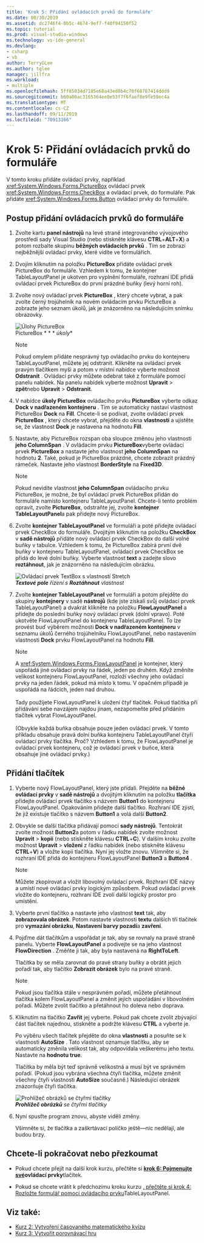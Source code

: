 ```yaml
---
title: 'Krok 5: Přidání ovládacích prvků do formuláře'
ms.date: 08/30/2019
ms.assetid: dc2746f4-0b5c-4674-9ef7-f40f94150f52
ms.topic: tutorial
ms.prod: visual-studio-windows
ms.technology: vs-ide-general
ms.devlang:
- csharp
- vb
author: TerryGLee
ms.author: tglee
manager: jillfra
ms.workload:
- multiple
ms.openlocfilehash: 5ff85034d7185e68a43ed8b4c70f68787414ddd9
ms.sourcegitcommit: b60a00ac3165364ee0e53f7f6faef8e9fe59ec4a
ms.translationtype: MT
ms.contentlocale: cs-CZ
ms.lasthandoff: 09/11/2019
ms.locfileid: "70913166"
---
```

# <a name="step-5-add-controls-to-your-form"></a>Krok 5: Přidání ovládacích prvků do formuláře

V tomto kroku přidáte ovládací prvky, například <xref:System.Windows.Forms.PictureBox> ovládací prvek <xref:System.Windows.Forms.CheckBox> a ovládací prvek, do formuláře. Pak přidáte <xref:System.Windows.Forms.Button> ovládací prvky do formuláře.

## <a name="how-to-add-controls-to-your-form"></a>Postup přidání ovládacích prvků do formuláře

1. Zvolte kartu **panel nástrojů** na levé straně integrovaného vývojového prostředí sady Visual Studio (nebo stiskněte klávesu **CTRL**+**ALT**+**X**) a potom rozbalte skupinu **běžných ovládacích prvků** . Tím se zobrazí nejběžnější ovládací prvky, které vidíte ve formulářích.

1. Dvojím kliknutím na položku **PictureBox** přidáte ovládací prvek PictureBox do formuláře. Vzhledem k tomu, že kontejner TableLayoutPanel je ukotven pro vyplnění formuláře, rozhraní IDE přidá ovládací prvek PictureBox do první prázdné buňky (levý horní roh).

1. Zvolte nový ovládací prvek **PictureBox** , který chcete vybrat, a pak zvolte černý trojúhelník na novém ovládacím prvku PictureBox a zobrazte jeho seznam úkolů, jak je znázorněno na následujícím snímku obrazovky.

    ![Úlohy PictureBox](../ide/media/express_pictureboxtasks.png)<br/>PictureBox * * * *úkoly**

    > [!NOTE]
    > Pokud omylem přidáte nesprávný typ ovládacího prvku do kontejneru TableLayoutPanel, můžete jej odstranit. Klikněte na ovládací prvek pravým tlačítkem myši a potom v místní nabídce vyberte možnost **Odstranit** . Ovládací prvky můžete odebrat také z formuláře pomocí panelu nabídek. Na panelu nabídek vyberte možnost **Upravit** > **zpět**nebo **Upravit** > **Odstranit**.

1. V nabídce **úkoly PictureBox** ovládacího prvku **PictureBox** vyberte odkaz **Dock v nadřazeném kontejneru** . Tím se automaticky nastaví vlastnost PictureBox **Dock** na **Fill**. Chcete-li se podívat, zvolte ovládací prvek **PictureBox** , který chcete vybrat, přejděte do okna **vlastnosti** a ujistěte se, že vlastnost **Dock** je nastavena na hodnotu **Fill**.

1. Nastavte, aby PictureBox rozspan oba sloupce změnou jeho vlastnosti **jeho ColumnSpan** . V ovládacím prvku **PictureBox**vyberte ovládací prvek **PictureBox** a nastavte jeho vlastnost **jeho ColumnSpan** na hodnotu **2**. Také, pokud je PictureBox prázdné, chcete zobrazit prázdný rámeček. Nastavte jeho vlastnost **BorderStyle** na **Fixed3D**.

    > [!NOTE]
    > Pokud nevidíte vlastnost **jeho ColumnSpan** ovládacího prvku PictureBox, je možné, že byl ovládací prvek PictureBox přidán do formuláře namísto kontejneru TableLayoutPanel. Chcete-li tento problém opravit, zvolte **PictureBox**, odstraňte jej, zvolte **kontejner TableLayoutPanel**a pak přidejte nový PictureBox.

1. Zvolte **kontejner TableLayoutPanel** ve formuláři a poté přidejte ovládací prvek CheckBox do formuláře. Dvojitým kliknutím na položku **CheckBox** v **sadě nástrojů** přidáte nový ovládací prvek CheckBox do další volné buňky v tabulce. Vzhledem k tomu, že PictureBox zabírá první dvě buňky v kontejneru TableLayoutPanel, ovládací prvek CheckBox se přidá do levé dolní buňky. Vyberte vlastnost **text** a zadejte slovo **roztáhnout**, jak je znázorněno na následujícím obrázku.

    ![Ovládací prvek TextBox s vlastností Stretch](../ide/media/express_pictureviewercheckbox.png)<br/>***Textové pole*** *řízení s* ***Roztáhnout*** *vlastnost*

1. Zvolte **kontejner TableLayoutPanel** ve formuláři a potom přejděte do skupiny **kontejnery** v sadě **nástrojů** (kde jste získali svůj ovládací prvek TableLayoutPanel) a dvakrát klikněte na položku **FlowLayoutPanel** a přidejte do poslední buňky nový ovládací prvek (dolní vpravo). Poté ukotvěte FlowLayoutPanel do kontejneru TableLayoutPanel. To lze provést buď výběrem možnosti **Dock v nadřazeném kontejneru** v seznamu úkolů černého trojúhelníku FlowLayoutPanel, nebo nastavením vlastnosti **Dock** prvku FlowLayoutPanel na hodnotu **Fill**.

    > [!NOTE]
    > A <xref:System.Windows.Forms.FlowLayoutPanel> je kontejner, který uspořádá jiné ovládací prvky na řádek, jeden po druhém. Když změníte velikost kontejneru FlowLayoutPanel, rozloží všechny jeho ovládací prvky na jeden řádek, pokud má místo k tomu. V opačném případě je uspořádá na řádcích, jeden nad druhou. <br/><br/>Tady použijete FlowLayoutPanel k uložení čtyř tlačítek. Pokud tlačítka při přidávání sebe navzájem najdou jinam, nezapomeňte před přidáním tlačítek vybrat FlowLayoutPanel. <br/><br/>(Obvykle každá buňka obsahuje pouze jeden ovládací prvek. V tomto příkladu obsahuje pravá dolní buňka kontejneru TableLayoutPanel čtyři ovládací prvky tlačítka. Proč?  Vzhledem k tomu, že FlowLayoutPanel je ovládací prvek kontejneru, což je ovládací prvek v buňce, která obsahuje jiné ovládací prvky.)

## <a name="to-add-buttons"></a>Přidání tlačítek

1. Vyberte nový FlowLayoutPanel, který jste přidali. Přejděte na **běžné ovládací prvky** v **sadě nástrojů** a dvojitým kliknutím na položku **tlačítka** přidejte ovládací prvek tlačítko s názvem **Button1** do kontejneru FlowLayoutPanel. Opakováním přidejte další tlačítko. Rozhraní IDE zjistí, že již existuje tlačítko s názvem **Button1** a volá další **Button2**.

1. Obvykle se další tlačítka přidávají pomocí **sady nástrojů**. Tentokrát zvolte možnost **Button2**a potom v řádku nabídek zvolte možnost **Upravit** > **kopii** (nebo stiskněte klávesu **CTRL**+**C**). V dalším kroku zvolte možnost **Upravit** > **vložení** z řádku nabídek (nebo stiskněte klávesu **CTRL**+**V**) a vložte kopii tlačítka. Nyní jej vložte znovu. Všimněte si, že rozhraní IDE přidá do kontejneru FlowLayoutPanel **Button3** a **Button4** .

    > [!NOTE]
    > Můžete zkopírovat a vložit libovolný ovládací prvek. Rozhraní IDE názvy a umístí nové ovládací prvky logickým způsobem. Pokud ovládací prvek vložíte do kontejneru, rozhraní IDE zvolí další logický prostor pro umístění.

1. Vyberte první tlačítko a nastavte jeho vlastnost **text** tak, aby **zobrazovala obrázek**. Potom nastavte vlastnosti **textu** dalších tří tlačítek pro **vymazání obrázku**, **Nastavení barvy pozadí**a **zavření**.

1. Pojďme dát tlačítkům a uspořádat je tak, aby se rovnaly na pravé straně panelu. Vyberte **FlowLayoutPanel** a podívejte se na jeho vlastnost **FlowDirection** . Změňte ji tak, aby byla nastavená na **RightToLeft**.

   Tlačítka by se měla zarovnat do pravé strany buňky a obrátit jejich pořadí tak, aby tlačítko **Zobrazit obrázek** bylo na pravé straně.

    > [!NOTE]
    > Pokud jsou tlačítka stále v nesprávném pořadí, můžete přetáhnout tlačítka kolem FlowLayoutPanel a změnit jejich uspořádání v libovolném pořadí. Můžete zvolit tlačítko a přetáhnout ho doleva nebo doprava.

1. Kliknutím na tlačítko **Zavřít** jej vyberte. Pokud pak chcete zvolit zbývající část tlačítek najednou, stiskněte a podržte klávesu **CTRL** a vyberte je.

   Po výběru všech tlačítek přejděte do okna **vlastnosti** a posuňte se k vlastnosti **AutoSize** . Tato vlastnost oznamuje tlačítku, aby se automaticky změnila velikost tak, aby odpovídala veškerému jeho textu. Nastavte na **hodnotu true**.

   Tlačítka by měla být teď správně velikostná a musí být ve správném pořadí. (Pokud jsou vybrána všechna čtyři tlačítka, můžete změnit všechny čtyři vlastnosti **AutoSize** současně.) Následující obrázek znázorňuje čtyři tlačítka.

    ![Prohlížeč obrázků se čtyřmi tlačítky](../ide/media/express_autosize.png)<br/>***Prohlížeč obrázků*** *se čtyřmi tlačítky*

1. Nyní spusťte program znovu, abyste viděli změny.

   Všimněte si, že tlačítka a zaškrtávací políčko ještě&mdash;nic nedělají, ale budou brzy.

## <a name="to-continue-or-review"></a>Chcete-li pokračovat nebo přezkoumat

* Pokud chcete přejít na další krok kurzu, přečtěte si  **[krok 6: Pojmenujte své](../ide/step-6-name-your-button-controls.md)ovládací prvky**tlačítek.

* Pokud se chcete vrátit k předchozímu kroku kurzu [, přečtěte si krok 4: Rozložte formulář pomocí ovládacího prvku](../ide/step-4-lay-out-your-form-with-a-tablelayoutpanel-control.md)TableLayoutPanel.

## <a name="see-also"></a>Viz také:

* [Kurz 2: Vytvoření časovaného matematického kvízu](tutorial-2-create-a-timed-math-quiz.md)
* [Kurz 3: Vytvořit porovnávací hru](tutorial-3-create-a-matching-game.md)
